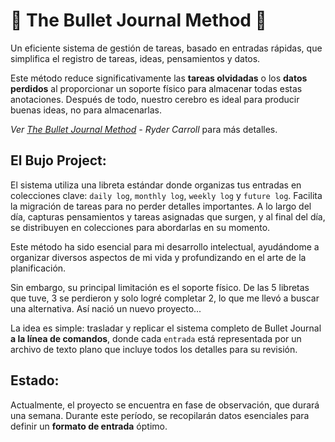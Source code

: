 # 📝 The Bullet Journal Method 📝
Un eficiente sistema de gestión de tareas, basado en entradas rápidas, que simplifica el registro de tareas, ideas, pensamientos y datos. 

Este método reduce significativamente las **tareas olvidadas** o los **datos perdidos** al proporcionar un soporte físico para almacenar todas estas anotaciones. Después de todo, nuestro cerebro es ideal para producir buenas ideas, no para almacenarlas.

*Ver [The Bullet Journal Method](https://bulletjournal.com/pages/book) - Ryder Carroll* para más detalles.

## El Bujo Project:
El sistema utiliza una libreta estándar donde organizas tus entradas en colecciones clave: `daily log`, `monthly log`, `weekly log` y `future log`. Facilita la migración de tareas para no perder detalles importantes. A lo largo del día, capturas pensamientos y tareas asignadas que surgen, y al final del día, se distribuyen en colecciones para abordarlas en su momento.

Este método ha sido esencial para mi desarrollo intelectual, ayudándome a organizar diversos aspectos de mi vida y profundizando en el arte de la planificación.

Sin embargo, su principal limitación es el soporte físico. De las 5 libretas que tuve, 3 se perdieron y solo logré completar 2, lo que me llevó a buscar una alternativa. Así nació un nuevo proyecto...

La idea es simple: trasladar y replicar el sistema completo de Bullet Journal **a la línea de comandos**, donde cada `entrada` está representada por un archivo de texto plano que incluye todos los detalles para su revisión.

## Estado: 
Actualmente, el proyecto se encuentra en fase de observación, que durará una semana. Durante este período, se recopilarán datos esenciales para definir un **formato de entrada** óptimo.
